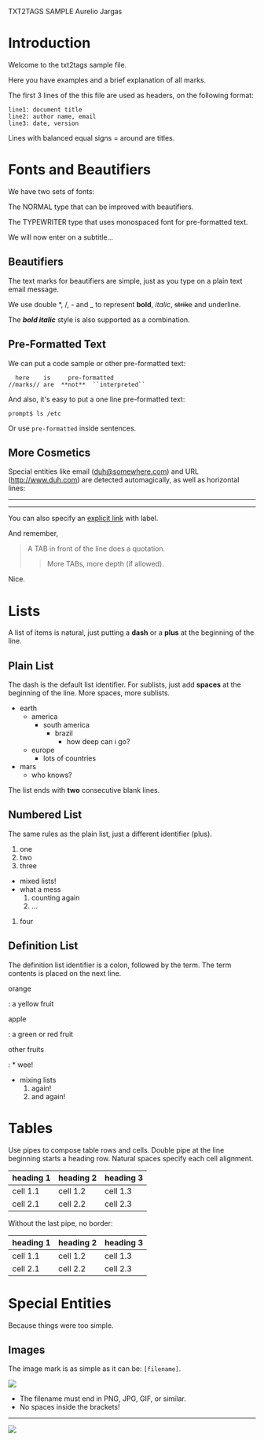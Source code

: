 TXT2TAGS SAMPLE
Aurelio Jargas


# Introduction 

Welcome to the txt2tags sample file.

Here you have examples and a brief explanation of all
marks.

The first 3 lines of the this file are used as headers,
on the following format:

    line1: document title
    line2: author name, email
    line3: date, version

Lines with balanced equal signs = around are titles.

# Fonts and Beautifiers 

We have two sets of fonts:

The NORMAL type that can be improved with beautifiers.

The TYPEWRITER type that uses monospaced font for
pre-formatted text.

We will now enter on a subtitle...

## Beautifiers 

The text marks for beautifiers are simple, just as you
type on a plain text email message.

We use double *, /, - and _ to represent **bold**,
*italic*, ~~strike~~ and underline.

The ***bold italic*** style is also supported as a
combination.

## Pre-Formatted Text 

We can put a code sample or other pre-formatted text:

      here    is     pre-formatted
    //marks// are  **not**  ``interpreted``

And also, it's easy to put a one line pre-formatted
text:

    prompt$ ls /etc

Or use `pre-formatted` inside sentences.

## More Cosmetics 

Special entities like email (<duh@somewhere.com>) and
URL (http://www.duh.com) are detected automagically,
as well as horizontal lines:

---

---

You can also specify an [explicit link](http://duh.org)
with label.

And remember,

> A TAB in front of the line does a quotation.
> > More TABs, more depth (if allowed).

Nice.

# Lists 

A list of items is natural, just putting a **dash** or
a **plus** at the beginning of the line.

## Plain List 

The dash is the default list identifier. For sublists,
just add **spaces** at the beginning of the line. More
spaces, more sublists.

* earth
  * america
    * south america
      * brazil
        * how deep can i go?
  * europe
    * lots of countries
* mars
  * who knows?

The list ends with **two** consecutive blank lines.

## Numbered List 

The same rules as the plain list, just a different
identifier (plus).

1. one
1. two
1. three
  * mixed lists!
  * what a mess
    1. counting again
    1. ...
1. four

## Definition List 

The definition list identifier is a colon, followed by
the term. The term contents is placed on the next line.

orange

:   a yellow fruit

apple

:   a green or red fruit

other fruits

:     * wee!
  * mixing lists
    1. again!
    1. and again!



# Tables 

Use pipes to compose table rows and cells.
Double pipe at the line beginning starts a heading row.
Natural spaces specify each cell alignment.

| heading 1 |heading 2 |heading 3|
|---|---|---|
|cell 1.1 |cell 1.2 |cell 1.3|
|cell 2.1 |cell 2.2 |cell 2.3|

Without the last pipe, no border:

| heading 1 |heading 2 |heading 3|
|---|---|---|
|cell 1.1 |cell 1.2 |cell 1.3|
|cell 2.1 |cell 2.2 |cell 2.3|

# Special Entities 

Because things were too simple.

## Images 

The image mark is as simple as it can be: `[filename]`.

![](img/photo.jpg)

* The filename must end in PNG, JPG, GIF, or similar.
* No spaces inside the brackets!

---

![](img/t2tpowered.png)

